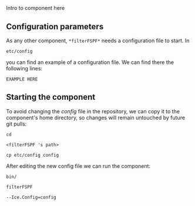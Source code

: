 ```
```
#
``` filterFSPF
```
Intro to component here


## Configuration parameters
As any other component,
``` *filterFSPF* ```
needs a configuration file to start. In

    etc/config

you can find an example of a configuration file. We can find there the following lines:

    EXAMPLE HERE

    
## Starting the component
To avoid changing the *config* file in the repository, we can copy it to the component's home directory, so changes will remain untouched by future git pulls:

    cd

``` <filterFSPF 's path> ```

    cp etc/config config
    
After editing the new config file we can run the component:

    bin/

```filterFSPF ```

    --Ice.Config=config
